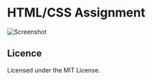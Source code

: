 # HTML/CSS Assignment

![Screenshot](./Image/Google_Screenshot.png)


## Licence

Licensed under the MIT License.

